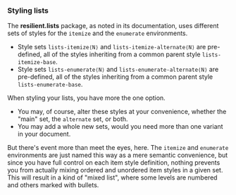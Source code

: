 ### Styling lists

The **resilient.lists** package, as noted in its documentation, uses
different sets of styles for the `itemize` and the `enumerate`
environments.

 - Style sets `lists-itemize⟨N⟩` and `lists-itemize-alternate⟨N⟩` are
   pre-defined, all of the styles inheriting from a common parent
   style `lists-itemize-base`.
 - Style sets `lists-enumerate⟨N⟩` and `lists-enumerate-alternate⟨N⟩` are
   pre-defined, all of the styles inheriting from a common parent
   style `lists-enumerate-base`.

When styling your lists, you have more the one option.

 - You may, of course, alter these styles at your convenience, whether
   the "main" set, the `alternate` set, or both.
 - You may add a whole new sets, would you need more than one variant
   in your document.

But there's event more than meet the eyes, here. The `itemize` and `enumerate`
environments are just named this way as a mere semantic convenience,
but since you have full control on each item style definition, nothing prevents
you from actually mixing ordered and unordered item styles in a given set.
This will result in a kind of "mixed list", where some levels are numbered
and others marked with bullets.
